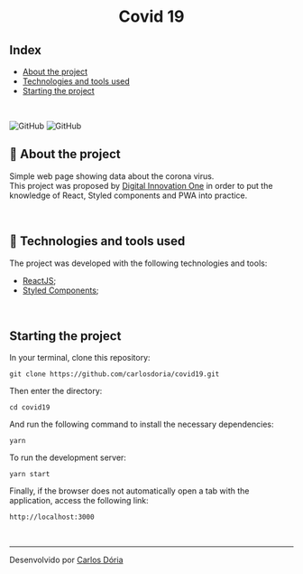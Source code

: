 <h1 align='center'><strong>Covid 19</strong></h1>

## Index

- [About the project](#about-the-project)
- [Technologies and tools used](#technologies-and-tools-used)
- [Starting the project](#starting-the-project)

<br>

![GitHub](https://img.shields.io/github/license/carlosdoria/covid19)
![GitHub](https://img.shields.io/github/languages/count/carlosdoria/covid19)
<br>

<!-- ![Print da Home Page](https://github.com/carlosdoria/clone-pipefy/blob/main/public/images/Home-page.png) -->

## 📝 About the project

Simple web page showing data about the corona virus. <br>
This project was proposed by [Digital Innovation One](https://web.digitalinnovation.one/home) in order to put the knowledge of React, Styled components and PWA into practice.

<br>

## 🚀 Technologies and tools used

The project was developed with the following technologies and tools:

- [ReactJS](https://nextjs.org/);
- [Styled Components](https://styled-components.com/);

<br>

## Starting the project

In your terminal, clone this repository:

```
git clone https://github.com/carlosdoria/covid19.git
```

Then enter the directory:

```
cd covid19
```

And run the following command to install the necessary dependencies:

```
yarn
```

To run the development server:

```
yarn start
```

Finally, if the browser does not automatically open a tab with the application, access the following link:

```
http://localhost:3000
```

<!-- ## Como contribuir

 -->

<br>

---

Desenvolvido por [Carlos Dória](https://github.com/carlosdoria)
